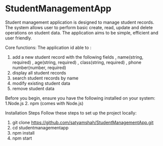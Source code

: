 # StudentManagementApp

Student management application is designed to manage student records. The
system allows user to perform basic create, read, update and delete operations on
student data. The application aims to be simple, efficient and user friendly.

Core functions:
The application id able to :
1. add a new student record with the following fields
, name(string, required)
, age(string, required)
, class(string, required)
, phone number(number, required)
2. display all student records
3. search student records by name
4. modify existing student data
5. remove student data

Before you begin, ensure you have the following installed on your system:
1.Node.js 
2. npm (comes with Node.js)

Installation Steps
Follow these steps to set up the project locally:
1. git clone https://github.com/satyamshah/StudentManagementApp.git
2. cd studentmanagementapp
3. npm install
4. npm start

